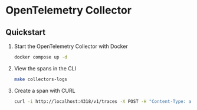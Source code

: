 # OpenTelemetry Collector

## Quickstart

1. Start the OpenTelemetry Collector with Docker

    ```bash
    docker compose up -d
    ```

2. View the spans in the CLI

    ```bash
    make collectors-logs
    ```

3. Create a span with CURL

    ```bash
    curl -i http://localhost:4318/v1/traces -X POST -H "Content-Type: application/json" -d @span.json
    ```
